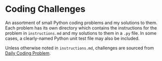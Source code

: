 # Coding Challenges
An assortment of small Python coding problems and my solutions to them. Each problem has its own directory which contains the instructions for the problem in `instructions.md` and my solutions to them in a ``.py`` file. In some cases, a clearly-named Python unit test file may also be included.

Unless otherwise noted in `instructions.md`, challenges are sourced from [Daily Coding Problem](https://dailycodingproblem.com).
